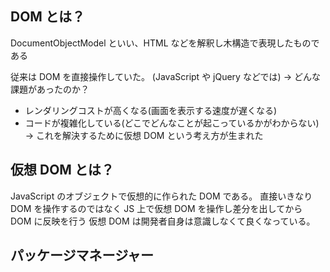 ## DOM とは？

DocumentObjectModel といい、HTML などを解釈し木構造で表現したものである

従来は DOM を直接操作していた。
(JavaScript や jQuery などでは)
→ どんな課題があったのか？

- レンダリングコストが高くなる(画面を表示する速度が遅くなる)
- コードが複雑化している(どこでどんなことが起こっているかがわからない)
  → これを解決するために仮想 DOM という考え方が生まれた

## 仮想 DOM とは？

JavaScript のオブジェクトで仮想的に作られた DOM である。
直接いきなり DOM を操作するのではなく JS 上で仮想 DOM を操作し差分を出してから DOM に反映を行う
仮想 DOM は開発者自身は意識しなくて良くなっている。

## パッケージマネージャー
